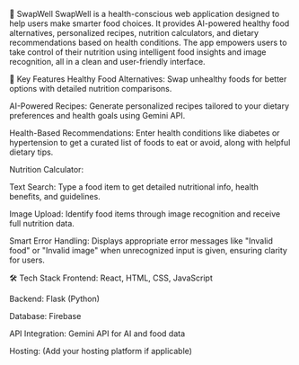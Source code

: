 🥗 SwapWell
SwapWell is a health-conscious web application designed to help users make smarter food choices. It provides AI-powered healthy food alternatives, personalized recipes, nutrition calculators, and dietary recommendations based on health conditions. The app empowers users to take control of their nutrition using intelligent food insights and image recognition, all in a clean and user-friendly interface.

🌟 Key Features
Healthy Food Alternatives: Swap unhealthy foods for better options with detailed nutrition comparisons.

AI-Powered Recipes: Generate personalized recipes tailored to your dietary preferences and health goals using Gemini API.

Health-Based Recommendations: Enter health conditions like diabetes or hypertension to get a curated list of foods to eat or avoid, along with helpful dietary tips.

Nutrition Calculator:

Text Search: Type a food item to get detailed nutritional info, health benefits, and guidelines.

Image Upload: Identify food items through image recognition and receive full nutrition data.

Smart Error Handling: Displays appropriate error messages like "Invalid food" or "Invalid image" when unrecognized input is given, ensuring clarity for users.

🛠 Tech Stack
Frontend: React, HTML, CSS, JavaScript

Backend: Flask (Python)

Database: Firebase

API Integration: Gemini API for AI and food data

Hosting: (Add your hosting platform if applicable)

